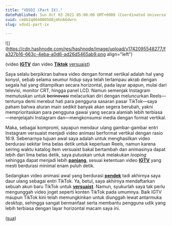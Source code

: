 ```yaml
---
title: "VDSDI (Part IX)."
datePublished: Sun Oct 03 2021 05:00:00 GMT+0000 (Coordinated Universal Time)
cuid: cm8b2q004000508jmhn66dwrn
slug: vdsdi-part-ix

---
```


![](https://cdn.hashnode.com/res/hashnode/image/upload/v1742095548277/fa327b16-663c-4eba-a0d6-ad26d5465ab9.png align="left")

(video [**IGTV**](https://www.instagram.com/tv/CT1BtNwp0ct/) dan video [**Tiktok**](https://www.tiktok.com/@versuaist/video/7008037731452423426?is_copy_url=1&is_from_webapp=v1) [versuaist](https://ver.sua.ist/))

Saya selalu berpikiran bahwa video dengan format vertikal adalah hal yang konyol, sebab selama seumur hidup saya telah terlampau akrab dengan segala hal yang ditampilkan secara horizontal, pada layar apapun, mulai dari televisi, monitor CRT, hingga panel LCD. Namun semenjak Instagram memutuskan untuk <s>berinovasi</s> melacurkan diri dengan meluncurkan Reels—tentunya demi merebut hati para pengguna sasaran pasar TikTok—saya paham bahwa aturan main sedikit banyak akan segera berubah, yakni memprioritaskan para pengguna gawai yang secara alamiah lebih terbiasa—menjelajahi Instagram dan—mengkonsumsi media dengan format vertikal.

Maka, sebagai kompromi, sayapun mendaur ulang gambar-gambar entri Instagram versuaist menjadi video animasi berformat vertikal dengan rasio 16:9. Sebenarnya tujuan awal saya adalah untuk menghasilkan video berdurasi sekitar lima belas detik untuk keperluan Reels, namun karena seiring waktu katalog item versuaist bakal bertambah dan animasinya dapat lebih dari lima belas detik, saya putuskan untuk melakukan *looping* sehingga dapat menjadi lebih [**panjang**](https://www.instagram.com/tv/CT1BtNwp0ct/), sesuai ketentuan video [**IGTV**](https://www.instagram.com/versuaist/channel/) yang mesti berdurasi minimal enam puluh detik.

Sedangkan video animasi awal yang berdurasi [**pendek**](https://www.tiktok.com/@versuaist/video/7008037731452423426?is_copy_url=1&is_from_webapp=v1) tadi akhirnya saya daur ulang sebagai entri TikTok. Ya, betul, saya akhirnya mendaftarkan sebuah akun baru TikTok untuk [**versuaist**](https://www.tiktok.com/@versuaist). Namun, syukurlah saya tak perlu mengunggah video joget seperti konten TikTok pada umumnya. Baik IGTV maupun TikTok kini telah memungkinkan untuk diunggah lewat antarmuka *desktop*, sehingga sangat bermanfaat serta membantu pengguna udik yang lebih terbiasa dengan layar horizontal macam saya ini.

([sua](https://sua.ist))